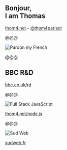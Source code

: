 <!-- .slide: data-background="../../img/thomas-parisot-landscape.jpg" data-state="background-dark" -->

## Bonjour,<br> I am **Thomas**

[thom4.net](https://thom4.net) – [@thom4parisot](https://twitter.com/thom4parisot)

@@@

![Pardon my French](../../2015/images/pardon-my-french.jpg)

@@@

## <span class="bbc">BBC R&amp;D</span>

[bbc.co.uk/rd](http://bbc.co.uk/rd)

@@@

![Full Stack JavaScript](../../2015/images/javascript.png)

[thom4.net/node.js](https://thom4.net/node.js)

@@@

![Sud Web](../../2015/images/sudweb.png)

[sudweb.fr](http://sudweb.fr)

